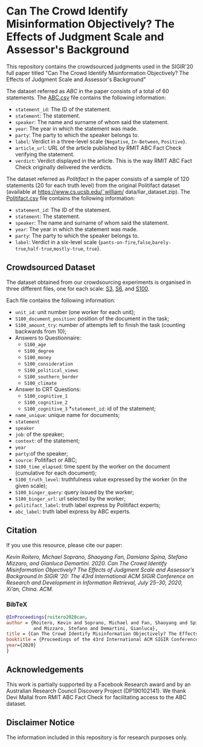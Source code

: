 # Can The Crowd Identify Misinformation Objectively? The Effects of Judgment Scale and Assessor's Background

This repository contains the crowdsourced judgments used in the SIGIR'20 full paper titled "Can The Crowd Identify Misinformation Objectively? The Effects of Judgment Scale and Assessor's Background"

The dataset referred as *ABC* in the paper consists of a total of 60 statements. The [ABC.csv](./ABC.csv) file contains the following information:
 - `statement_id`: The ID of the statement.
 - `statement`: The statement.
 - `speaker`: The name and surname of whom said the statement.
 - `year`: The year in which the statement was made.
 - `party`: The party to which the speaker belongs to.
 - `label`: Verdict in a three-level scale {`Negative`, `In-Between`, `Positive`}.
 - `article_url`: URL of the article published by RMIT ABC Fact Check verifying the statement.
 - `verdict`: Verdict displayed in the article. This is the way RMIT ABC Fact Check originally delivered the verdicts.


The dataset referred as *Politifact* in the paper consists of a sample of 120 statements (20 for each truth level) from the original Politifact dataset (available at https://www.cs.ucsb.edu/˜william/
data/liar_dataset.zip). The [Politifact.csv](./Politifact.csv) file contains the following information:
- `statement_id`: The ID of the statement.
- `statement`: The statement.
 - `speaker`: The name and surname of whom said the statement.
 - `year`: The year in which the statement was made.
 - `party`: The party to which the speaker belongs to.
 - `label`: Verdict in a six-level scale {`pants-on-fire`,`false`,`barely-true`,`half-true`,`mostly-true`, `true`}.
 

## Crowdsourced Dataset 

The dataset obtained from our crowdsourcing experiments is organised in three different files, one for each scale: [S3](./crowsourced-data/S3.csv), [S6](./crowdsourced-data/S6.csv), and [S100](./crowdsourced-data/S100.csv).

Each file contains the following information:

* `unit_id`: unit number (one worker for each unit);
* `S100_document_position`: position of the document in the task;
* `S100_amount_try`: number of attempts left to finish the task (counting backwards from 10);
* Answers to Questionnaire:
  * `S100_age`
  * `S100_degree`
  * `S100_money` 
  * `S100_consideration`
  * `S100_political_views` 
  * `S100_southern_border` 
  * `S100_climate`
* Answer to CRT Questions:
  * `S100_cognitive_1` 
  * `S100_cognitive_2` 
  * `S100_cognitive_3`
*`statement_id`: id of the statement;
* `name_unique`: unique name for documents;
* `statement` 
* `speaker`
* `job`: of the speaker;
* `context`: of the statement;
* `year`
* `party`:of the speaker;
* `source`: Politifact or ABC;
* `S100_time_elapsed`: time spent by the worker on the document (cumulative for each document);
* `S100_truth_level`: truthfulness value expressed by the worker (in the given scale);
* `S100_binger_query`: query issued by the worker;
* `S100_binger_url`: url selected by the worker; 
* `politifact_label`: truth label express by Politifact experts;
* `abc_label`: truth label express by ABC experts.




## Citation

If you use this resource, please cite our paper:

*Kevin Roitero, Michael Soprano, Shaoyang Fan, Damiano Spina, Stefano Mizzaro, and Gianluca Demartini. 2020. Can The Crowd Identify Misinformation Objectively? The Effects of Judgment Scale and Assessor’s Background.In SIGIR ’20: The 43rd International ACM SIGIR Conference on Research and Development in Information Retrieval, July 25–30, 2020, Xi’an, China. ACM.*


### BibTeX

```bibtex
@InProceedings{roitero2020can,
author = {Roitero, Kevin and Soprano, Michael and Fan, Shaoyang and Spina, Damiano
          and Mizzaro, Stefano and Demartini, Gianluca},
title = {Can The Crowd Identify Misinformation Objectively? The Effects of Judgment Scale and Assessor’s Background},
booktitle = {Proceedings of the 43rd International ACM SIGIR Conference on Research and Development in Information Retrieval (SIGIR)},
year={2020}
}
```

## Acknowledgements

This work is partially supported by a Facebook Research award
and by an Australian Research Council Discovery Project (DP190102141).
We thank Devi Mallal from RMIT ABC Fact Check for facilitating access to the ABC dataset.


## Disclaimer Notice

The information included in this repository is for research purposes only.

